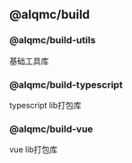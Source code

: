 ## @alqmc/build

### @alqmc/build-utils

基础工具库

### @alqmc/build-typescript

typescript lib打包库

### @alqmc/build-vue

vue lib打包库